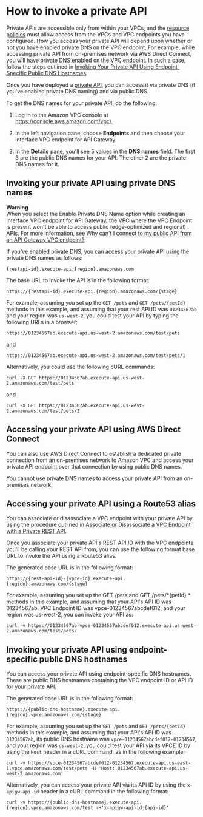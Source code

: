 # How to invoke a private API<a name="apigateway-private-api-test-invoke-url"></a>

Private APIs are accessible only from within your VPCs, and the [resource policies](apigateway-private-apis.md#apigateway-private-api-set-up-resource-policy) must allow access from the VPCs and VPC endpoints you have configured\. How you access your private API will depend upon whether or not you have enabled private DNS on the VPC endpoint\. For example, while accessing private API from on\-premises network via AWS Direct Connect, you will have private DNS enabled on the VPC endpoint\. In such a case, follow the steps outlined in [Invoking Your Private API Using Endpoint\-Specific Public DNS Hostnames](#apigateway-private-api-public-dns)\.

Once you have deployed a [private API](apigateway-private-apis.md), you can access it via private DNS \(if you've enabled private DNS naming\) and via public DNS\.

To get the DNS names for your private API, do the following:

1. Log in to the Amazon VPC console at [https://console\.aws\.amazon\.com/vpc/](https://console.aws.amazon.com/vpc/)\.

1. In the left navigation pane, choose **Endpoints** and then choose your interface VPC endpoint for API Gateway\.

1. In the **Details** pane, you'll see 5 values in the **DNS names** field\. The first 3 are the public DNS names for your API\. The other 2 are the private DNS names for it\.

## Invoking your private API using private DNS names<a name="w108aac16b9c33c26c11"></a>

**Warning**  
When you select the Enable Private DNS Name option while creating an interface VPC endpoint for API Gateway, the VPC where the VPC Endpoint is present won't be able to access public \(edge\-optimized and regional\) APIs\. For more information, see [Why can't I connect to my public API from an API Gateway VPC endpoint?](https://aws.amazon.com/premiumsupport/knowledge-center/api-gateway-vpc-connections/)\.

If you've enabled private DNS, you can access your private API using the private DNS names as follows:

```
{restapi-id}.execute-api.{region}.amazonaws.com
```

The base URL to invoke the API is in the following format:

```
https://{restapi-id}.execute-api.{region}.amazonaws.com/{stage}
```

For example, assuming you set up the `GET /pets` and `GET /pets/{petId}` methods in this example, and assuming that your rest API ID was `01234567ab` and your region was `us-west-2`, you could test your API by typing the following URLs in a browser:

```
https://01234567ab.execute-api.us-west-2.amazonaws.com/test/pets
```

and 

```
https://01234567ab.execute-api.us-west-2.amazonaws.com/test/pets/1
```

Alternatively, you could use the following cURL commands:

```
curl -X GET https://01234567ab.execute-api.us-west-2.amazonaws.com/test/pets 
```

and 

```
curl -X GET https://01234567ab.execute-api.us-west-2.amazonaws.com/test/pets/2
```

## Accessing your private API using AWS Direct Connect<a name="w108aac16b9c33c26c13"></a>

You can also use AWS Direct Connect to establish a dedicated private connection from an on\-premises network to Amazon VPC and access your private API endpoint over that connection by using public DNS names\.

You cannot use private DNS names to access your private API from an on\-premises network\.

## Accessing your private API using a Route53 alias<a name="apigateway-private-api-route53-alias"></a>

You can associate or disassociate a VPC endpoint with your private API by using the procedure outlined in [Associate or Disassociate a VPC Endpoint with a Private REST API](apigateway-private-apis.md#associate-private-api-with-vpc-endpoint)\.

Once you associate your private API's REST API ID with the VPC endpoints you'll be calling your REST API from, you can use the following format base URL to invoke the API using a Route53 alias\.

The generated base URL is in the following format:

```
https://{rest-api-id}-{vpce-id}.execute-api.{region}.amazonaws.com/{stage}
```

For example, assuming you set up the GET /pets and GET /pets/*\{petId\} * methods in this example, and assuming that your API's API ID was 01234567ab, VPC Endpoint ID was vpce\-01234567abcdef012, and your region was us\-west\-2, you can invoke your API as:

```
curl -v https://01234567ab-vpce-01234567abcdef012.execute-api.us-west-2.amazonaws.com/test/pets/
```

## Invoking your private API using endpoint\-specific public DNS hostnames<a name="apigateway-private-api-public-dns"></a>

You can access your private API using endpoint\-specific DNS hostnames\. These are public DNS hostnames containing the VPC endpoint ID or API ID for your private API\.

The generated base URL is in the following format:

```
https://{public-dns-hostname}.execute-api.{region}.vpce.amazonaws.com/{stage}
```

For example, assuming you set up the `GET /pets` and `GET /pets/{petId}` methods in this example, and assuming that your API's API ID was `01234567ab`, its public DNS hostname was `vpce-01234567abcdef012-01234567`, and your region was `us-west-2`, you could test your API via its VPCE ID by using the `Host` header in a cURL command, as in the following example:

```
curl -v https://vpce-01234567abcdef012-01234567.execute-api.us-east-1.vpce.amazonaws.com/test/pets -H 'Host: 01234567ab.execute-api.us-west-2.amazonaws.com'
```

Alternatively, you can access your private API via its API ID by using the `x-apigw-api-id` header in a cURL command in the following format:

```
curl -v https://{public-dns-hostname}.execute-api.{region}.vpce.amazonaws.com/test -H'x-apigw-api-id:{api-id}'
```